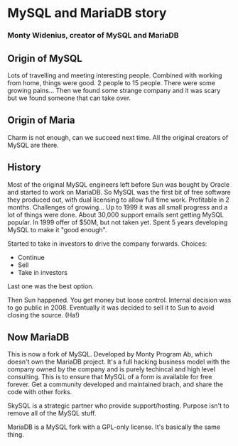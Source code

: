 # MySQL and MariaDB story

### Monty Widenius, creator of MySQL and MariaDB

## Origin of MySQL

Lots of travelling and meeting interesting people. Combined with working from home, things were good. 2 people to 15 people. There were some growing pains... Then we found some strange company and it was scary but we found someone that can take over.

## Origin of Maria

Charm is not enough, can we succeed next time. All the original creators of MySQL are there.

## History

Most of the original MySQL engineers left before Sun was bought by Oracle and started to work on MariaDB. So MySQL was the first bit of free software they produced out, with dual licensing to allow full time work. Profitable in 2 months. Challenges of growing... Up to 1999 it was all small progress and a lot of things were done. About 30,000 support emails sent getting MySQL popular. In 1999 offer of $50M, but not taken yet. Spent 5 years developing MySQL to make it "good enough".

Started to take in investors to drive the company forwards. Choices:

- Continue
- Sell
- Take in investors

Last one was the best option.

Then Sun happened. You get money but loose control. Internal decision was to go public in 2008. Eventually it was decided to sell it to Sun to avoid closing the source. (Ha!)

## Now MariaDB

This is now a fork of MySQL. Developed by Monty Program Ab, which doesn't own the MariaDB project. It's a full hacking business model with the company owned by the company and is purely techincal and high level consulting. This is to ensure that MySQL of a form is available for free forever. Get a community developed and maintained brach, and share the code with other forks.

SkySQL is a strategic partner who provide support/hosting. Purpose isn't to remove all of the MySQL stuff.

MariaDB is a MySQL fork with a GPL-only license. It's basically the same thing.
